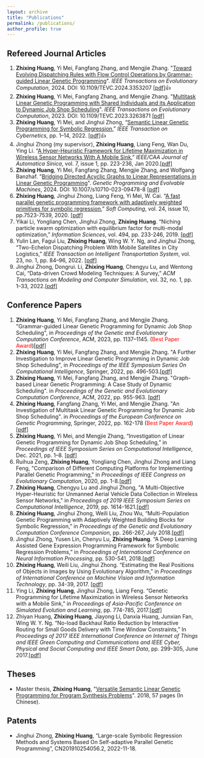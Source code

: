 ```yaml
---
layout: archive
title: "Publications"
permalink: /publications/
author_profile: true
---
```


## Refereed Journal Articles
<ol>
<li><b>Zhixing Huang</b>, Yi Mei, Fangfang Zhang, and Mengjie Zhang. "<a target="_blank" href="https://ieeexplore.ieee.org/document/10398533">Toward Evolving Dispatching Rules with Flow Control Operations by Grammar-guided Linear Genetic Programming</a>". <i>IEEE Transactions on Evolutionary Computation</i>, 2024. DOI: 10.1109/TEVC.2024.3353207 <a target="_blank" href="https://github.com/Zhixing1020/zhixinghuang.github.io/blob/master/files/Toward_Evolving_Dispatching_Rules_With_Flow_Control_Operations_By_Grammar-Guided_Linear_Genetic_Programming.pdf">[pdf]</a>&#128077</li>
  
<li> <b>Zhixing Huang</b>, Yi Mei, Fangfang Zhang, and Mengjie Zhang. "<a target="_blank" href="https://ieeexplore.ieee.org/document/10090245">Multitask Linear Genetic Programming with Shared Individuals and its Application to Dynamic Job Shop Scheduling</a>". <i>IEEE Transactions on Evolutionary Computation</i>, 2023. DOI: 10.1109/TEVC.2023.3263871 <a target="_blank" href="https://github.com/Zhixing1020/zhixinghuang.github.io/blob/3f51fdb85e4ed0da8b60ebf44e50178ca57e67a7/files/Multitask_Linear_Genetic_Programming_with_Shared_Individuals_and_its_Application_to_Dynamic_Job_Shop_Scheduling.pdf">[pdf]</a></li> 

<li><b>Zhixing Huang</b>, Yi Mei, and Jinghui Zhong, “<a target="_blank" href="https://ieeexplore.ieee.org/document/9810862">Semantic Linear Genetic Programming for Symbolic Regression</a>,” <i>IEEE Transaction on Cybernetics</i>, pp. 1–14, 2022. <a href="https://github.com/Zhixing1020/zhixinghuang.github.io/blob/3f51fdb85e4ed0da8b60ebf44e50178ca57e67a7/files/Semantic_Linear_Genetic_Programming_for_Symbolic_Regression.pdf">[pdf]</a>&#128077</li>

<li>Jinghui Zhong (my supervisor), <b>Zhixing Huang</b>, Liang Feng, Wan Du, Ying Li. “<a href="https://ieeexplore.ieee.org/document/8945493">A Hyper-Heuristic Framework for Lifetime Maximization in Wireless Sensor Networks With A Mobile Sink</a>,” <i>IEEE/CAA Journal of Automatica Sinica</i>, vol. 7, issue 1, pp. 223-236, Jan 2020.<a href="https://github.com/Zhixing1020/zhixinghuang.github.io/blob/4b029fb86e9a2047f0c958f3b300569eb3896e17/files/A_hyper-heuristic_framework_for_lifetime_maximization_in_wireless_sensor_networks_with_a_mobile_sink.pdf">[pdf]</a> </li>

<li><b>Zhixing Huang</b>, Yi Mei, Fangfang Zhang, Mengjie Zhang, and Wolfgang Banzhaf. "<a target="_blank" href="https://link.springer.com/article/10.1007/s10710-023-09478-8">Bridging Directed Acyclic Graphs to Linear Representations in Linear Genetic Programming</a>". <i>Genetic Programming and Evolvable Machines</i>, 2024. DOI: 10.1007/s10710-023-09478-8 <a target="_blank" href="https://github.com/Zhixing1020/zhixinghuang.github.io/blob/master/files/Bridging%20directed%20acyclic%20graphs%20to%20linear%20representations%20in%20linear%20genetic%20programming-%20a%20case%20study%20of%20dynamic%20scheduling.pdf">[pdf]</a></li>

<li><b>Zhixing Huang</b>, Jinghui Zhong, Liang Feng, Yi Mei, W. Cai. “<a href="https://link.springer.com/article/10.1007/s00500-019-04379-4">A fast parallel genetic programming framework with adaptively weighted primitives for symbolic regression</a>,” <i>Soft Computing</i>, vol. 24, issue 10, pp.7523-7539, 2020. <a href="https://github.com/Zhixing1020/zhixinghuang.github.io/blob/73f8b0d6b10a4eb28a03445020d49c8694eaa230/files/Huang2020_Article_AFastParallelGeneticProgrammin.pdf">[pdf]</a></li>

<li>Yikai Li, Yongliang Chen, Jinghui Zhong, <b>Zhixing Huang</b>. “Niching particle swarm optimization with equilibrium factor for multi-modal optimization,” <i>Information Sciences</i>, vol. 494, pp. 233-246, 2019. <a href="https://github.com/Zhixing1020/zhixinghuang.github.io/blob/73f8b0d6b10a4eb28a03445020d49c8694eaa230/files/Niching%20particle%20swarm%20optimization%20with%20equilibrium%20factor%20for%20multi-modal%20optimization.pdf">[pdf]</a> </li>

<li>Yulin Lan, Fagui Liu, <b>Zhixing Huang</b>, Wing W. Y. Ng, and Jinghui Zhong, “Two-Echelon Dispatching Problem With Mobile Satellites in City Logistics,” <i>IEEE Transaction on Intelligent Transportation System</i>, vol. 23, no. 1, pp. 84–96, 2022. <a href="https://github.com/Zhixing1020/zhixinghuang.github.io/blob/73f8b0d6b10a4eb28a03445020d49c8694eaa230/files/Two-Echelon_Dispatching_Problem_With_Mobile_Satellites_in_City_Logistics.pdf">[pdf]</a></li>

<li>Jinghui Zhong, Dongrui. Li, <b>Zhixing Huang</b>, Chengyu Lu, and Wentong Cai, “Data-driven Crowd Modeling Techniques: A Survey,” <i>ACM Transactions on Modeling and Computer Simulation</i>, vol. 32, no. 1, pp. 1–33, 2022.<a href="https://github.com/Zhixing1020/zhixinghuang.github.io/blob/73f8b0d6b10a4eb28a03445020d49c8694eaa230/files/Data-driven%20Crowd%20Modeling%20Techniques-%20A%20Survey.pdf">[pdf]</a></li>
</ol>

## Conference Papers
<ol>
<li><b>Zhixing Huang</b>, Yi Mei, Fangfang Zhang, and Mengjie Zhang. "Grammar-guided Linear Genetic Programming for Dynamic Job Shop Scheduling", in <i>Proceedings of the Genetic and Evolutionary Computation Conference</i>, ACM, 2023, pp. 1137–1145. (<span style="color: #FF0000">Best Paper Award</span>)<a href="https://github.com/Zhixing1020/zhixinghuang.github.io/blob/837890899da424484ce014d159babcda0359672a/files/Grammar-guided%20Linear%20Genetic%20Programming%20for%20Dynamic%20Job%20Shop%20Scheduling.pdf">[pdf]</a></li>	
  
<li><b>Zhixing Huang</b>, Yi Mei, Fangfang Zhang, and Mengjie Zhang. "A Further Investigation to Improve Linear Genetic Programming in Dynamic Job Shop Scheduling", in <i>Proceedings of the IEEE Symposium Series On Computational Intelligence</i>, Springer, 2022, pp. 496-503.<a href="https://github.com/Zhixing1020/zhixinghuang.github.io/blob/837890899da424484ce014d159babcda0359672a/files/A_Further_Investigation_to_Improve_Linear_Genetic_Programming_in_Dynamic_Job_Shop_Scheduling.pdf">[pdf]</a></li>	

<li> <b>Zhixing Huang</b>, Yi Mei, Fangfang Zhang, and Mengjie Zhang. "Graph-based Linear Genetic Programming: A Case Study of Dynamic Scheduling". in <i>Proceedings of the Genetic and Evolutionary Computation Conference</i>, ACM, 2022, pp. 955-963. <a target="_blank" href="https://github.com/Zhixing1020/zhixinghuang.github.io/blob/e96c9060640c211de9fad252d1475a40c92020f7/files/Graph-based%20LGP-%20A%20case%20study%20of%20Dynamic%20schedulig%20.pdf">[pdf]</a></li>	

<li> <b>Zhixing Huang</b>, Fangfang Zhang, Yi Mei, and Mengjie Zhang. "An Investigation of Multitask Linear Genetic Programming for Dynamic Job Shop Scheduling". in <i>Proceedings of the European Conference on Genetic Programming</i>, Springer, 2022, pp. 162-178 (<span style="color: #FF0000">Best Paper Award</span>)<a target="_blank" href="https://github.com/fangfang-zhang/fangfang-zhang.github.io/blob/master/files/2022-An-Investigation-Multitask-LGP.pdf">[pdf]</a></li>

<li> <b>Zhixing Huang</b>, Yi Mei, and Mengjie Zhang, “Investigation of Linear Genetic Programming for Dynamic Job Shop Scheduling,” in <i>Proceedings of IEEE Symposium Series on Computational Intelligence</i>, Dec. 2021, pp. 1–8. <a href="https://github.com/Zhixing1020/zhixinghuang.github.io/blob/e96c9060640c211de9fad252d1475a40c92020f7/files/Investigation_of_Linear_Genetic_Programming_for_Dynamic_Job_Shop_Scheduling.pdf">[pdf]</a></li>

<li>Ruihua Zeng, <b>Zhixing Huang</b>, Yongliang Chen, Jinghui Zhong and Liang Feng, "Comparison of Different Computing Platforms for Implementing Parallel Genetic Programming," in <i>Proceedings of IEEE Congress on Evolutionary Computation</i>, 2020, pp. 1-8.<a href="https://github.com/Zhixing1020/zhixinghuang.github.io/blob/e96c9060640c211de9fad252d1475a40c92020f7/files/Comparison%20of%20Different%20Computing%20Platforms%20for%20Implementing%20Parallel%20Genetic%20Programming.pdf">[pdf]</a></li>

<li><b>Zhixing Huang</b>, Chengyu Lu and Jinghui Zhong, "A Multi-Objective Hyper-Heuristic for Unmanned Aerial Vehicle Data Collection in Wireless Sensor Networks," in <i>Proceedings of 2019 IEEE Symposium Series on Computational Intelligence</i>, 2019, pp. 1614-1621.<a href="https://github.com/Zhixing1020/zhixinghuang.github.io/blob/e96c9060640c211de9fad252d1475a40c92020f7/files/A_Multi-Objective_Hyper-Heuristic_for_Unmanned_Aerial_Vehicle_Data_Collection_in_Wireless_Sensor_Networks.pdf">[pdf]</a></li>

<li><b>Zhixing Huang</b>, Jinghui Zhong, Weili Liu, Zhou Wu, “Multi-Population Genetic Programming with Adaptively Weighted Building Blocks for Symbolic Regression,” in <i>Proceedings of the Genetic and Evolutionary Computation Conference Companion</i>, pp. 266-267, July 2018.<a href="https://github.com/Zhixing1020/zhixinghuang.github.io/blob/e96c9060640c211de9fad252d1475a40c92020f7/files/Multi-population%20genetic%20programming%20with%20adaptively%20weighted%20building%20blocks%20for%20symbolic%20regression.pdf">[pdf]</a></li>

<li>Jinghui Zhong, Yusen Lin, Chenyu Lu, <b>Zhixing Huang</b>. “A Deep Learning Assisted Gene Expression Programming Framework for Symbolic Regression Problems,” in <i>Proceedings of International Conference on Neural Information Processing</i>, pp. 530-541, 2018.<a href="https://github.com/Zhixing1020/zhixinghuang.github.io/blob/e96c9060640c211de9fad252d1475a40c92020f7/files/Zhong2018_Chapter_ADeepLearningAssistedGeneExpre.pdf">[pdf]</a></li>

<li><b>Zhixing Huang</b>, Weili Liu, Jinghui Zhong. “Estimating the Real Positions of Objects in Images by Using Evolutionary Algorithm,” in <i>Proceedings of International Conference on Machine Vision and Information Technology</i>, pp. 34-39, 2017. <a href="https://github.com/Zhixing1020/zhixinghuang.github.io/blob/e96c9060640c211de9fad252d1475a40c92020f7/files/Estimating_the_Real_Positions_of_Objects_in_Images_by_Using_Evolutionary_Algorithm.pdf">[pdf]</a></li>

<li>Ying Li, <b>Zhixing Huang</b>, Jinghui Zhong, Liang Feng. “Genetic Programming for Lifetime Maximization in Wireless Sensor Networks with a Mobile Sink,” in <i>Proceedings of Asia-Pacific Conference on Simulated Evolution and Learning</i>, pp. 774-785, 2017.<a href="https://github.com/Zhixing1020/zhixinghuang.github.io/blob/e96c9060640c211de9fad252d1475a40c92020f7/files/Li2017_Chapter_GeneticProgrammingForLifetimeM.pdf">[pdf]</a></li>

<li>Zhiyan Huang, <b>Zhixing Huang</b>, Jiayong Li, Danxia Huang, Junxian Fan, Wing W. Y. Ng. “No-load Backhaul Ratio Reduction by Interactive Routing for Small Goods Delivery with Time Window Constraints,” In <i>Proceedings of 2017 IEEE International Conference on Internet of Things and IEEE Green Computing and Communications and IEEE Cyber, Physical and Social Computing and IEEE Smart Data</i>, pp. 299-305, June 2017.<a href="https://github.com/Zhixing1020/zhixinghuang.github.io/blob/e96c9060640c211de9fad252d1475a40c92020f7/files/No-Load_Backhaul_Ratio_Reduction_by_Interactive_Routing_for_Small_Goods_Delivery_with_Time_Window_Constraints.pdf">[pdf]</a></li>
</ol>

## Theses
- Master thesis, **Zhixing Huang**, "[Versatile Semantic Linear Genetic Programming for Program Synthesis Problems](http://kns.cnki.net/KCMS/detail/detail.aspx?dbcode=CMFD&dbname=CMFD202101&filename=1020333073.nh&uniplatform=OVERSEA&v=2swjth2aEkrFFU3GSUeTyO_yN5A2JxLd-FzM_aYD1CJ48PGVdJg79kZBgC83GQqP)". 2018, 57 pages (In Chinese).


## Patents
- Jinghui Zhong, **Zhixing Huang**, “Large-scale Symbolic Regression Methods and Systems Based On Self-adaptive Parallel Genetic Programming”, CN201910254056.2, 2022-11-18.






